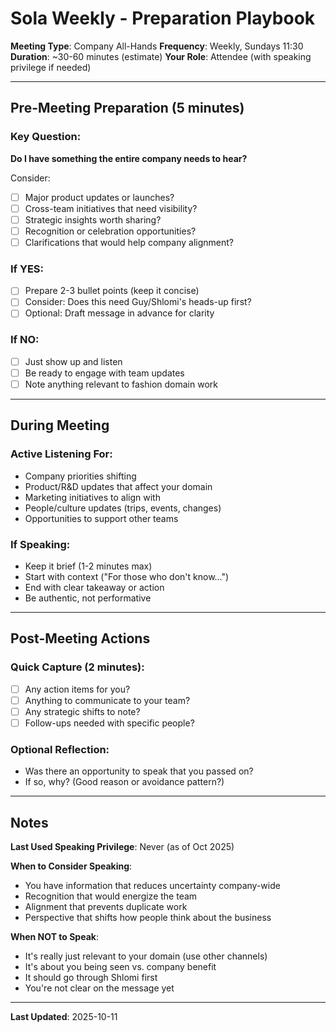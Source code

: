 # Sola Weekly - Preparation Playbook

**Meeting Type**: Company All-Hands
**Frequency**: Weekly, Sundays 11:30
**Duration**: ~30-60 minutes (estimate)
**Your Role**: Attendee (with speaking privilege if needed)

---

## Pre-Meeting Preparation (5 minutes)

### Key Question:
**Do I have something the entire company needs to hear?**

Consider:
- [ ] Major product updates or launches?
- [ ] Cross-team initiatives that need visibility?
- [ ] Strategic insights worth sharing?
- [ ] Recognition or celebration opportunities?
- [ ] Clarifications that would help company alignment?

### If YES:
- [ ] Prepare 2-3 bullet points (keep it concise)
- [ ] Consider: Does this need Guy/Shlomi's heads-up first?
- [ ] Optional: Draft message in advance for clarity

### If NO:
- [ ] Just show up and listen
- [ ] Be ready to engage with team updates
- [ ] Note anything relevant to fashion domain work

---

## During Meeting

### Active Listening For:
- Company priorities shifting
- Product/R&D updates that affect your domain
- Marketing initiatives to align with
- People/culture updates (trips, events, changes)
- Opportunities to support other teams

### If Speaking:
- Keep it brief (1-2 minutes max)
- Start with context ("For those who don't know...")
- End with clear takeaway or action
- Be authentic, not performative

---

## Post-Meeting Actions

### Quick Capture (2 minutes):
- [ ] Any action items for you?
- [ ] Anything to communicate to your team?
- [ ] Any strategic shifts to note?
- [ ] Follow-ups needed with specific people?

### Optional Reflection:
- Was there an opportunity to speak that you passed on?
- If so, why? (Good reason or avoidance pattern?)

---

## Notes

**Last Used Speaking Privilege**: Never (as of Oct 2025)

**When to Consider Speaking**:
- You have information that reduces uncertainty company-wide
- Recognition that would energize the team
- Alignment that prevents duplicate work
- Perspective that shifts how people think about the business

**When NOT to Speak**:
- It's really just relevant to your domain (use other channels)
- It's about you being seen vs. company benefit
- It should go through Shlomi first
- You're not clear on the message yet

---

**Last Updated**: 2025-10-11

